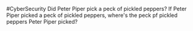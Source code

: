#CyberSecurity
Did Peter Piper pick a peck of pickled peppers?
If Peter Piper picked a peck of pickled peppers, where's the peck pf pickled peppers Peter Piper picked?
